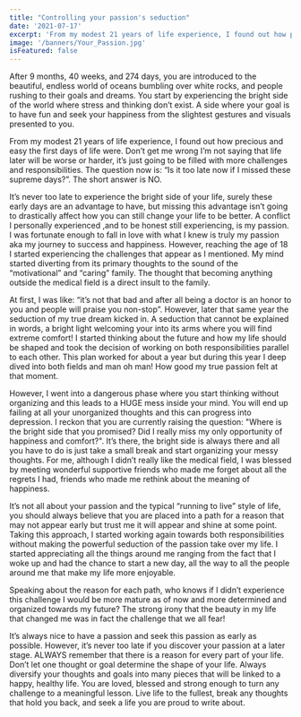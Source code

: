 ```yaml
---
title: "Controlling your passion's seduction"
date: '2021-07-17'
excerpt: 'From my modest 21 years of life experience, I found out how precious and easy the first days of life were. Don’t get me wrong I’m not saying that life later will be worse or harder...'
image: '/banners/Your_Passion.jpg'
isFeatured: false
---
```


After 9 months, 40 weeks, and 274 days, you are introduced to the beautiful, endless world of oceans bumbling over white rocks, and people rushing to their goals and dreams. You start by experiencing the bright side of the world where stress and thinking don’t exist. A side where your goal is to have fun and seek your happiness from the slightest gestures and visuals presented to you.

From my modest 21 years of life experience, I found out how precious and easy the first days of life were. Don’t get me wrong I’m not saying that life later will be worse or harder, it’s just going to be filled with more challenges and responsibilities. The question now is: “Is it too late now if I missed these supreme days?”. The
short answer is NO.

It’s never too late to experience the bright side of your life, surely these early days are an advantage to have, but missing this advantage isn’t going to drastically affect how you can still change your life to be better. A conflict I personally experienced ,and to be honest still experiencing, is my passion. I was fortunate enough to fall in love with what I knew is truly my passion aka my journey to success and happiness. However, reaching the age of 18 I started experiencing the challenges that appear as I mentioned. My mind started diverting from its primary thoughts to the sound of the “motivational” and “caring” family. The thought that becoming anything outside the medical field is a direct insult to the family.

At first, I was like: “it’s not that bad and after all being a doctor is an honor to you and people will praise you non-stop”. However, later that same year the seduction of my true dream kicked in. A seduction that cannot be explained in words, a bright light welcoming your into its arms where you will find extreme comfort! I started thinking about the future and how my life should be shaped and took the decision of working on both responsibilities parallel to each other. This plan worked for about a year but during this year I deep dived into both fields and man oh man! How good my true passion felt at that moment.

However, I went into a dangerous phase where you start thinking without organizing and this leads to a HUGE mess inside your mind. You will end up failing at all your unorganized thoughts and this can progress into depression. I reckon that you are currently raising the question: "Where is the bright side that you promised? Did I really miss my only opportunity of happiness and comfort?". It’s there, the bright side is always there and all you have to do is just take a small break and start organizing your messy thoughts. For me, although I didn’t really like the medical field, I was blessed by meeting wonderful supportive friends who made me forget about all the regrets I had, friends who made me rethink about the meaning of happiness.

It’s not all about your passion and the typical “running to live” style of life, you should always believe that you are placed into a path for a reason that may not appear early but trust me it will appear and shine at some point. Taking this
approach, I started working again towards both responsibilities without making the powerful seduction of the passion take over my life. I started appreciating all the things around me ranging from the fact that I woke up and had the chance to
start a new day, all the way to all the people around me that make my life more enjoyable.

Speaking about the reason for each path, who knows if I didn’t experience this challenge I would be more mature as of now and more determined and organized towards my future? The strong irony that the beauty in my life that changed me was in fact the challenge that we all fear!

It’s always nice to have a passion and seek this passion as early as possible. However, it’s never too late if you discover your passion at a later stage. ALWAYS remember that there is a reason for every part of your life. Don’t let one
thought or goal determine the shape of your life. Always diversify your thoughts and goals into many pieces that will be linked to a happy, healthy life. You are loved, blessed and strong enough to turn any challenge to a meaningful lesson.
Live life to the fullest, break any thoughts that hold you back, and seek a life you are proud to write about.
